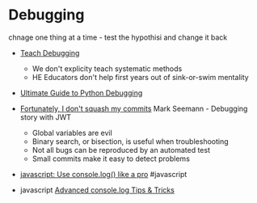 Debugging
=========

chnage one thing at a time - test the hypothisi and change it back

* [Teach Debugging](https://danluu.com/teach-debugging/)
    * We don't explicity teach systematic methods
    * HE Educators don't help first years out of sink-or-swim mentality

* [Ultimate Guide to Python Debugging](https://martinheinz.dev/blog/24)

* [Fortunately, I don't squash my commits](https://blog.ploeh.dk/2020/10/05/fortunately-i-dont-squash-my-commits/) Mark Seemann - Debugging story with JWT
    * Global variables are evil
    * Binary search, or bisection, is useful when troubleshooting
    * Not all bugs can be reproduced by an automated test
    * Small commits make it easy to detect problems

* [javascript: Use console.log() like a pro](https://markodenic.com/use-console-log-like-a-pro/) #javascript
* javascript [Advanced console.log Tips & Tricks](https://medium.com/nmc-techblog/advanced-console-log-tips-tricks-fa3762930bca)
